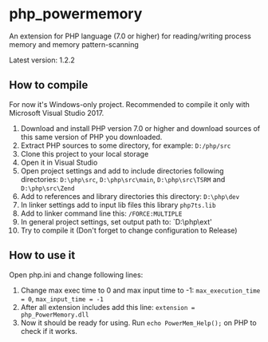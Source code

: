# php_powermemory
An extension for PHP language (7.0 or higher) for reading/writing process memory and memory pattern-scanning

Latest version: 1.2.2

## How to compile
For now it's Windows-only project. Recommended to compile it only with Microsoft Visual Studio 2017.


1. Download and install PHP version 7.0 or higher and download sources of this same version of PHP you downloaded.
2. Extract PHP sources to some directory, for example: `D:/php/src`
3. Clone this project to your local storage
4. Open it in Visual Studio
5. Open project settings and add to include directories following directories: `D:\php\src`, `D:\php\src\main`, `D:\php\src\TSRM` and `D:\php\src\Zend`
6. Add to references and library directories this directory: `D:\php\dev`
7. In linker settings add to input lib files this library `php7ts.lib`
8. Add to linker command line this: `/FORCE:MULTIPLE `
9. In general project settings, set output path to: `D:\php\ext\'
10. Try to compile it (Don't forget to change configuration to Release)

## How to use it
Open php.ini and change following lines:
1. Change max exec time to 0 and max input time to -1: `max_execution_time = 0`, `max_input_time = -1`
2. After all extension includes add this line: `extension = php_PowerMemory.dll`
3. Now it should be ready for using. Run `echo PowerMem_Help();` on PHP to check if it works.




